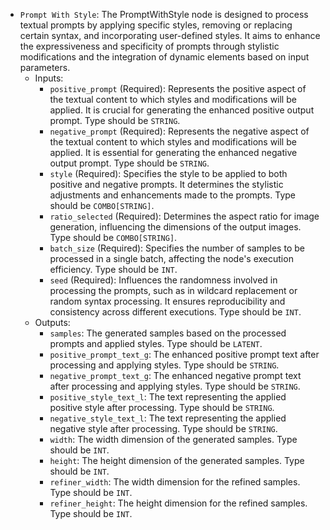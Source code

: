 - `Prompt With Style`: The PromptWithStyle node is designed to process textual prompts by applying specific styles, removing or replacing certain syntax, and incorporating user-defined styles. It aims to enhance the expressiveness and specificity of prompts through stylistic modifications and the integration of dynamic elements based on input parameters.
    - Inputs:
        - `positive_prompt` (Required): Represents the positive aspect of the textual content to which styles and modifications will be applied. It is crucial for generating the enhanced positive output prompt. Type should be `STRING`.
        - `negative_prompt` (Required): Represents the negative aspect of the textual content to which styles and modifications will be applied. It is essential for generating the enhanced negative output prompt. Type should be `STRING`.
        - `style` (Required): Specifies the style to be applied to both positive and negative prompts. It determines the stylistic adjustments and enhancements made to the prompts. Type should be `COMBO[STRING]`.
        - `ratio_selected` (Required): Determines the aspect ratio for image generation, influencing the dimensions of the output images. Type should be `COMBO[STRING]`.
        - `batch_size` (Required): Specifies the number of samples to be processed in a single batch, affecting the node's execution efficiency. Type should be `INT`.
        - `seed` (Required): Influences the randomness involved in processing the prompts, such as in wildcard replacement or random syntax processing. It ensures reproducibility and consistency across different executions. Type should be `INT`.
    - Outputs:
        - `samples`: The generated samples based on the processed prompts and applied styles. Type should be `LATENT`.
        - `positive_prompt_text_g`: The enhanced positive prompt text after processing and applying styles. Type should be `STRING`.
        - `negative_prompt_text_g`: The enhanced negative prompt text after processing and applying styles. Type should be `STRING`.
        - `positive_style_text_l`: The text representing the applied positive style after processing. Type should be `STRING`.
        - `negative_style_text_l`: The text representing the applied negative style after processing. Type should be `STRING`.
        - `width`: The width dimension of the generated samples. Type should be `INT`.
        - `height`: The height dimension of the generated samples. Type should be `INT`.
        - `refiner_width`: The width dimension for the refined samples. Type should be `INT`.
        - `refiner_height`: The height dimension for the refined samples. Type should be `INT`.
